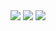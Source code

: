 <img src="https://kekse.biz/php/count.php?draw&override=github:v4&text=`v4`" />


<img src="https://mirror.kekse.biz/noto-emoji-animation/emoji.php?tag=face-in-clouds&type=webp" />

<img src="https://mirror.kekse.biz/noto-emoji-animation/emoji.php?tag=plant&type=webp" />

